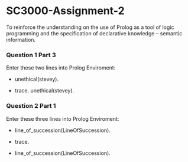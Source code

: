 # SC3000-Assignment-2
To reinforce the understanding on the use of Prolog as a tool of logic programming and the specification of declarative knowledge – semantic information. 

### Question 1 Part 3
Enter these two lines into Prolog Enviroment:

- unethical(stevey).

- trace.
unethical(stevey).

### Question 2 Part 1
Enter these three lines into Prolog Enviroment:

- line_of_succession(LineOfSuccession).

- trace.

- line_of_succession(LineOfSuccession).



